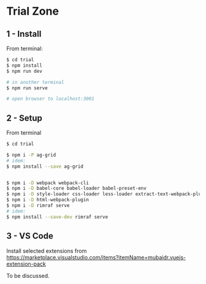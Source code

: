 # Trial Zone

## 1 - Install

From terminal:

```bash
$ cd trial
$ npm install
$ npm run dev

# in another terminal
$ npm run serve

# open browser to localhost:3001
```

## 2 - Setup

From terminal

```bash
$ cd trial

$ npm i -P ag-grid
# idem:
$ npm install --save ag-grid


$ npm i -D webpack webpack-cli
$ npm i -D babel-core babel-loader babel-preset-env
$ npm i -D style-loader css-loader less-loader extract-text-webpack-plugin
$ npm i -D html-webpack-plugin
$ npm i -D rimraf serve
# idem:
$ npm install --save-dev rimraf serve
```

## 3 - VS Code

Install selected extensions from
https://marketplace.visualstudio.com/items?itemName=mubaidr.vuejs-extension-pack

To be discussed.
